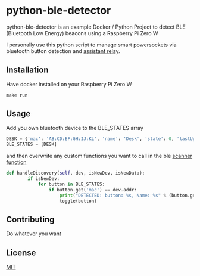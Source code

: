 # python-ble-detector

python-ble-detector is an example Docker / Python Project to detect BLE (Bluetooth Low Energy) beacons using a Raspberry Pi Zero W 

I personally use this python script to manage smart powersockets via bluetooth button detection and [assistant relay](https://github.com/greghesp/assistant-relay).

## Installation
Have docker installed on your Raspberry Pi Zero W
```makefile
make run 
```

## Usage
Add you own bluetooth device to the BLE_STATES array

```python
DESK = {'mac': 'AB:CD:EF:GH:IJ:KL', 'name': 'Desk', 'state': 0, 'lastUpdated': datetime.now()}
BLE_STATES = [DESK]
```

and then overwrite any custom functions you want to call in the ble [scanner function](
https://github.com/Beaujr/python-ble-detector/blob/f86694f16886b384e55a202ba2a16d6694dcd26c/src/pizerole.py#L50)
```python
def handleDiscovery(self, dev, isNewDev, isNewData):
        if isNewDev:
            for button in BLE_STATES:
                if button.get('mac') == dev.addr:
                    print("DETECTED: button: %s, Name: %s" % (button.get('mac'), button.get('name')))
                    toggle(button)
```
## Contributing
Do whatever you want

## License
[MIT](https://choosealicense.com/licenses/mit/)
